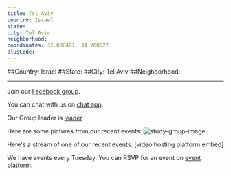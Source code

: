 ```yaml
---
title: Tel Aviv
country: Israel
state: 
city: Tel Aviv
neighborhood: 
coordinates: 32.080481, 34.780527
plusCode:
---
```


##Country: Israel
##State: 
##City: Tel Aviv
##Neighborhood: 
*****
Join our [Facebook group](https://www.facebook.com/groups/free.code.camp.Tel.Aviv).

You can chat with us on [chat app]().

Our Group leader is [leader]()

Here are some pictures from our recent events:
![study-group-image]()

Here's a stream of one of our recent events:
[video hosting platform embed]

We have events every Tuesday. You can RSVP for an event on [event platform]().
